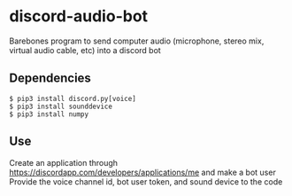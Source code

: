 # discord-audio-bot
Barebones program to send computer audio (microphone, stereo mix, virtual audio cable, etc) into a discord bot

## Dependencies
    $ pip3 install discord.py[voice]
    $ pip3 install sounddevice
    $ pip3 install numpy

## Use
Create an application through https://discordapp.com/developers/applications/me and make a bot user  
Provide the voice channel id, bot user token, and sound device to the code
